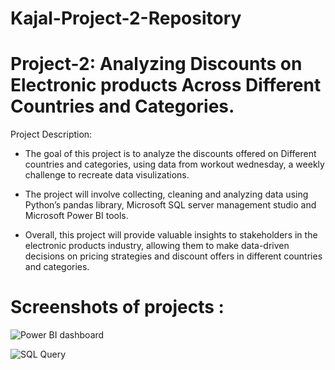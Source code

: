 # Kajal-Project-2-Repository
# Project-2: Analyzing Discounts on Electronic products Across Different Countries and Categories.

Project Description:
* The goal of this project is to analyze the discounts offered on Different countries and categories, using data from workout wednesday, a weekly challenge to recreate data visulizations.

* The project will involve collecting, cleaning and analyzing data using Python’s pandas library, Microsoft SQL server management studio and Microsoft Power BI tools. 

* Overall, this project will provide valuable insights to stakeholders in the electronic products industry, allowing them to make data-driven decisions on pricing strategies and discount offers in different countries and categories. 


# Screenshots of projects :

![Power BI dashboard](https://user-images.githubusercontent.com/122545046/221122644-b64f63f4-c4ca-4f49-9cac-1d2c0cdc5ca7.png)

![SQL Query](https://user-images.githubusercontent.com/122545046/221122904-09025d02-511e-487a-8311-780703e7bc7c.png)

